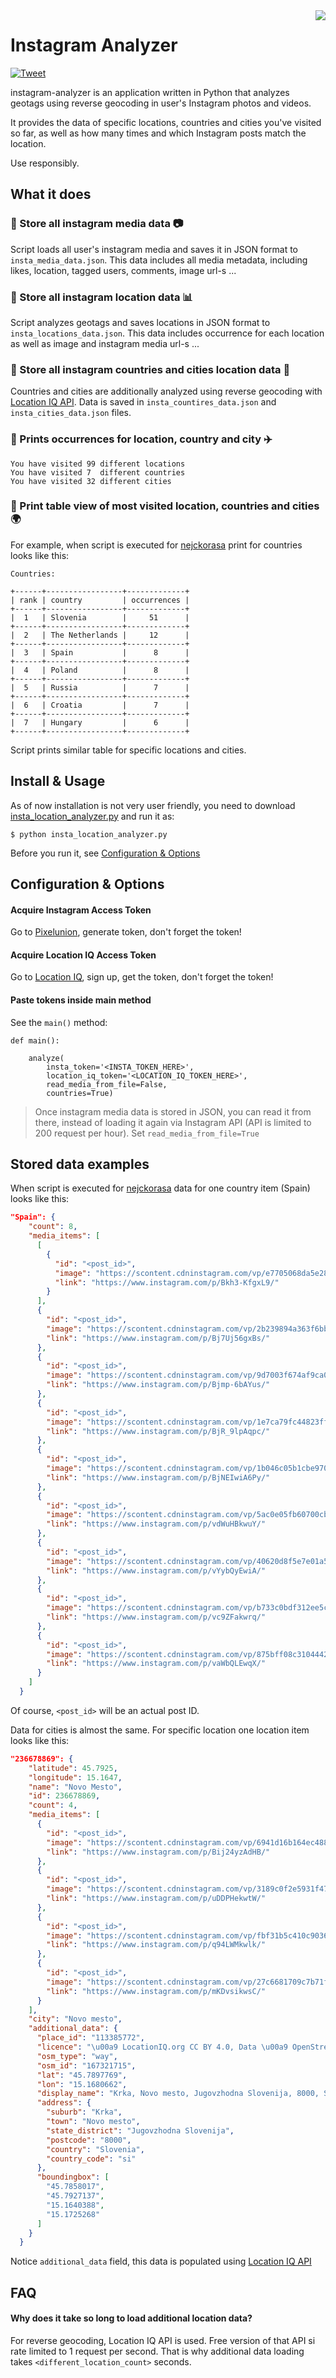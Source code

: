 <img src="https://github.com/nejckorasa/instagram-analyzer/blob/master/instagram-logo.png?raw=true" align="right">

Instagram Analyzer
=================

[![Tweet](https://img.shields.io/twitter/url/http/shields.io.svg?style=social)](https://twitter.com/intent/tweet?text=Analyze%20Instagram%20location%20tags%20to%20se%20what%20cities%2C%20countries%20you%20visited&url=https://github.com/nejckorasa/instagram-analyzer&via=github&hashtags=python,instagram,location,geocoding,github,geotagging,developers)

instagram-analyzer is an application written in Python that analyzes geotags using reverse geocoding in user's Instagram photos and videos. 

It provides the data of specific locations, countries and cities you've visited so far, as well as how many times and which Instagram posts match the location.

Use responsibly.

What it does
-------

### :round_pushpin: Store all instagram media data :camera:

Script loads all user's instagram media and saves it in JSON format to `insta_media_data.json`. This data includes all media metadata, including likes, location, tagged users, comments, image url-s ...

### :round_pushpin: Store all instagram location data :bar_chart:

Script analyzes geotags and saves locations in JSON format to `insta_locations_data.json`. This data includes occurrence for each location as well as image and instagram media url-s ...

### :round_pushpin: Store all instagram countries and cities location data :open_file_folder:

Countries and cities are additionally analyzed using reverse geocoding with [Location IQ API](https://locationiq.com). Data is saved in `insta_countires_data.json` and `insta_cities_data.json` files.

### :round_pushpin: Prints occurrences for location, country and city :airplane:

````
You have visited 99 different locations
You have visited 7  different countries
You have visited 32 different cities
````

### :round_pushpin: Print table view of most visited location, countries and cities :earth_africa:

For example, when script is executed for [nejckorasa](https://www.instagram.com/nejckorasa) print for countries looks like this:

````
Countries: 

+------+-----------------+-------------+
| rank | country         | occurrences |
+------+-----------------+-------------+
|  1   | Slovenia        |     51      |
+------+-----------------+-------------+
|  2   | The Netherlands |     12      |
+------+-----------------+-------------+
|  3   | Spain           |      8      |
+------+-----------------+-------------+
|  4   | Poland          |      8      |
+------+-----------------+-------------+
|  5   | Russia          |      7      |
+------+-----------------+-------------+
|  6   | Croatia         |      7      |
+------+-----------------+-------------+
|  7   | Hungary         |      6      |
+------+-----------------+-------------+

````

Script prints similar table for specific locations and cities.


Install & Usage
-------

As of now installation is not very user friendly, you need to download [insta_location_analyzer.py](insta_location_analyzer.py) and run it as:

````
$ python insta_location_analyzer.py
````

Before you run it, see [Configuration & Options](https://github.com/nejckorasa/instagram-analyzer/blob/master/README.md#configuration--options)


Configuration & Options
-------

#### Acquire Instagram Access Token

Go to [Pixelunion](http://instagram.pixelunion.net/), generate token, don't forget the token!

#### Acquire Location IQ Access Token

Go to [Location IQ](https://locationiq.com/), sign up, get the token, don't forget the token!

#### Paste tokens inside main method 

See the `main()` method:

```Pyhton
def main():

    analyze(
        insta_token='<INSTA_TOKEN_HERE>', 
        location_iq_token='<LOCATION_IQ_TOKEN_HERE>', 
        read_media_from_file=False, 
        countries=True)
```

> Once instagram media data is stored in JSON, you can read it from there, instead of loading it again via Instagram API (API is limited to 200 request per hour). Set `read_media_from_file=True`


Stored data examples
-------

When script is executed for [nejckorasa](https://www.instagram.com/nejckorasa) data for one country item (Spain) looks like this:

```Json
"Spain": {
    "count": 8,
    "media_items": [
      [
        {
          "id": "<post_id>",
          "image": "https://scontent.cdninstagram.com/vp/e7705068da5e289f5e44c0c396c08f74/5BD54C95/t51.2885-15/sh0.08/e35/p640x640/36149213_609452269436842_8766778259800064000_n.jpg?efg=eyJ1cmxnZW4iOiJ1cmxnZW5fZnJvbV9pZyJ9",
          "link": "https://www.instagram.com/p/Bkh3-KfgxL9/"
        }
      ],
      {
        "id": "<post_id>",
        "image": "https://scontent.cdninstagram.com/vp/2b239894a363f6bbe93d604ab2cdfa8a/5BE953CD/t51.2885-15/sh0.08/e35/p640x640/33941046_171665143683479_8766885676932136960_n.jpg?efg=eyJ1cmxnZW4iOiJ1cmxnZW5fZnJvbV9pZyJ9",
        "link": "https://www.instagram.com/p/Bj7Uj56gxBs/"
      },
      {
        "id": "<post_id>",
        "image": "https://scontent.cdninstagram.com/vp/9d7003f674af9ca05accf9961df893a6/5BE28FDA/t51.2885-15/sh0.08/e35/p640x640/33120615_197967877520708_8731075699906969600_n.jpg?efg=eyJ1cmxnZW4iOiJ1cmxnZW5fZnJvbV9pZyJ9",
        "link": "https://www.instagram.com/p/Bjmp-6bAYus/"
      },
      {
        "id": "<post_id>",
        "image": "https://scontent.cdninstagram.com/vp/1e7ca79fc44823ff3ef8b24e6dd55e61/5BD1E8C3/t51.2885-15/sh0.08/e35/p640x640/33608474_597094857325212_724188974242856960_n.jpg?efg=eyJ1cmxnZW4iOiJ1cmxnZW5fZnJvbV9pZyJ9",
        "link": "https://www.instagram.com/p/BjR_9lpAqpc/"
      },
      {
        "id": "<post_id>",
        "image": "https://scontent.cdninstagram.com/vp/1b046c05b1cbe9708f57f5e591b68d1c/5BD8E039/t51.2885-15/sh0.08/e35/p640x640/32947036_172314443452529_4611639929133334528_n.jpg?efg=eyJ1cmxnZW4iOiJ1cmxnZW5fZnJvbV9pZyJ9",
        "link": "https://www.instagram.com/p/BjNEIwiA6Py/"
      },
      {
        "id": "<post_id>",
        "image": "https://scontent.cdninstagram.com/vp/5ac0e05fb60700cba4c41d6d1216eb5b/5BC8A9DB/t51.2885-15/e15/10802615_318814311644936_1896556761_n.jpg?efg=eyJ1cmxnZW4iOiJ1cmxnZW5fZnJvbV9pZyJ9",
        "link": "https://www.instagram.com/p/vdWuHBkwuY/"
      },
      {
        "id": "<post_id>",
        "image": "https://scontent.cdninstagram.com/vp/40620d8f5e7e01a546e2b958d18bd42a/5BE9E99F/t51.2885-15/e15/10784835_319487204924131_388050040_n.jpg?efg=eyJ1cmxnZW4iOiJ1cmxnZW5fZnJvbV9pZyJ9",
        "link": "https://www.instagram.com/p/vYybQyEwiA/"
      },
      {
        "id": "<post_id>",
        "image": "https://scontent.cdninstagram.com/vp/b733c0bdf312ee5c21bb3fd6148e6221/5BE263EA/t51.2885-15/e15/10802986_691193854310946_2042620114_n.jpg?efg=eyJ1cmxnZW4iOiJ1cmxnZW5fZnJvbV9pZyJ9",
        "link": "https://www.instagram.com/p/vc9ZFakwrq/"
      },
      {
        "id": "<post_id>",
        "image": "https://scontent.cdninstagram.com/vp/875bff08c310444273eae90a67e525dd/5BC8F29F/t51.2885-15/e15/928044_671144066338855_1666493611_n.jpg?efg=eyJ1cmxnZW4iOiJ1cmxnZW5fZnJvbV9pZyJ9",
        "link": "https://www.instagram.com/p/vaWbQLEwqX/"
      }
    ]
  }
```
Of course, `<post_id>` will be an actual post ID.

Data for cities is almost the same. For specific location one location item looks like this:

````Json
"236678869": {
    "latitude": 45.7925,
    "longitude": 15.1647,
    "name": "Novo Mesto",
    "id": 236678869,
    "count": 4,
    "media_items": [
      {
        "id": "<post_id>",
        "image": "https://scontent.cdninstagram.com/vp/6941d16b164ec488dd3a303004344f78/5BE40DE8/t51.2885-15/sh0.08/e35/p640x640/31270267_1592482480868234_8257495365851283456_n.jpg?efg=eyJ1cmxnZW4iOiJ1cmxnZW5fZnJvbV9pZyJ9",
        "link": "https://www.instagram.com/p/Bij24yzAdHB/"
      },
      {
        "id": "<post_id>",
        "image": "https://scontent.cdninstagram.com/vp/3189c0f2e5931f47b4506046ff26afff/5BDB6109/t51.2885-15/e15/10724200_1496985983889525_746072573_n.jpg?efg=eyJ1cmxnZW4iOiJ1cmxnZW5fZnJvbV9pZyJ9",
        "link": "https://www.instagram.com/p/uDDPHekwtW/"
      },
      {
        "id": "<post_id>",
        "image": "https://scontent.cdninstagram.com/vp/fbf31b5c410c9036ce43862012249d02/5BEC3F36/t51.2885-15/e15/10488704_250740985124191_1862853011_n.jpg?efg=eyJ1cmxnZW4iOiJ1cmxnZW5fZnJvbV9pZyJ9",
        "link": "https://www.instagram.com/p/q94LWMkwlk/"
      },
      {
        "id": "<post_id>",
        "image": "https://scontent.cdninstagram.com/vp/27c6681709c7b71fc86d8477c11d2b88/5BCAD041/t51.2885-15/e15/10013254_641464529259998_1091484863_n.jpg?efg=eyJ1cmxnZW4iOiJ1cmxnZW5fZnJvbV9pZyJ9",
        "link": "https://www.instagram.com/p/mKDvsikwsC/"
      }
    ],
    "city": "Novo mesto",
    "additional_data": {
      "place_id": "113385772",
      "licence": "\u00a9 LocationIQ.org CC BY 4.0, Data \u00a9 OpenStreetMap contributors, ODbL 1.0",
      "osm_type": "way",
      "osm_id": "167321715",
      "lat": "45.7897769",
      "lon": "15.1680662",
      "display_name": "Krka, Novo mesto, Jugovzhodna Slovenija, 8000, Slovenia",
      "address": {
        "suburb": "Krka",
        "town": "Novo mesto",
        "state_district": "Jugovzhodna Slovenija",
        "postcode": "8000",
        "country": "Slovenia",
        "country_code": "si"
      },
      "boundingbox": [
        "45.7858017",
        "45.7927137",
        "15.1640388",
        "15.1725268"
      ]
    }
  }
````

Notice `additional_data` field, this data is populated using [Location IQ API](https://locationiq.com)


FAQ
-------

#### Why does it take so long to load additional location data?

For reverse geocoding, Location IQ API is used. Free version of that API si rate limited to 1 request per second. That is why additional data loading takes `<different_location_count>` seconds.

